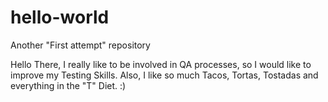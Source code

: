 # hello-world
Another "First attempt" repository

Hello There, I really like to be involved in QA processes, so I would like to improve my Testing Skills.
Also, I like so much Tacos, Tortas, Tostadas and everything in the "T" Diet. :)
